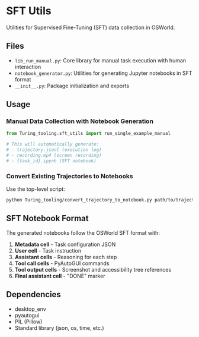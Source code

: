 # SFT Utils

Utilities for Supervised Fine-Tuning (SFT) data collection in OSWorld.

## Files

- `lib_run_manual.py`: Core library for manual task execution with human interaction
- `notebook_generator.py`: Utilities for generating Jupyter notebooks in SFT format
- `__init__.py`: Package initialization and exports

## Usage

### Manual Data Collection with Notebook Generation

```python
from Turing_tooling.sft_utils import run_single_example_manual

# This will automatically generate:
# - trajectory.jsonl (execution log)
# - recording.mp4 (screen recording)
# - {task_id}.ipynb (SFT notebook)
```

### Convert Existing Trajectories to Notebooks

Use the top-level script:

```bash
python Turing_tooling/convert_trajectory_to_notebook.py path/to/trajectory.jsonl --instruction "Your task instruction"
```

## SFT Notebook Format

The generated notebooks follow the OSWorld SFT format with:

1. **Metadata cell** - Task configuration JSON
2. **User cell** - Task instruction
3. **Assistant cells** - Reasoning for each step
4. **Tool call cells** - PyAutoGUI commands
5. **Tool output cells** - Screenshot and accessibility tree references
6. **Final assistant cell** - "DONE" marker

## Dependencies

- desktop_env
- pyautogui
- PIL (Pillow)
- Standard library (json, os, time, etc.)

